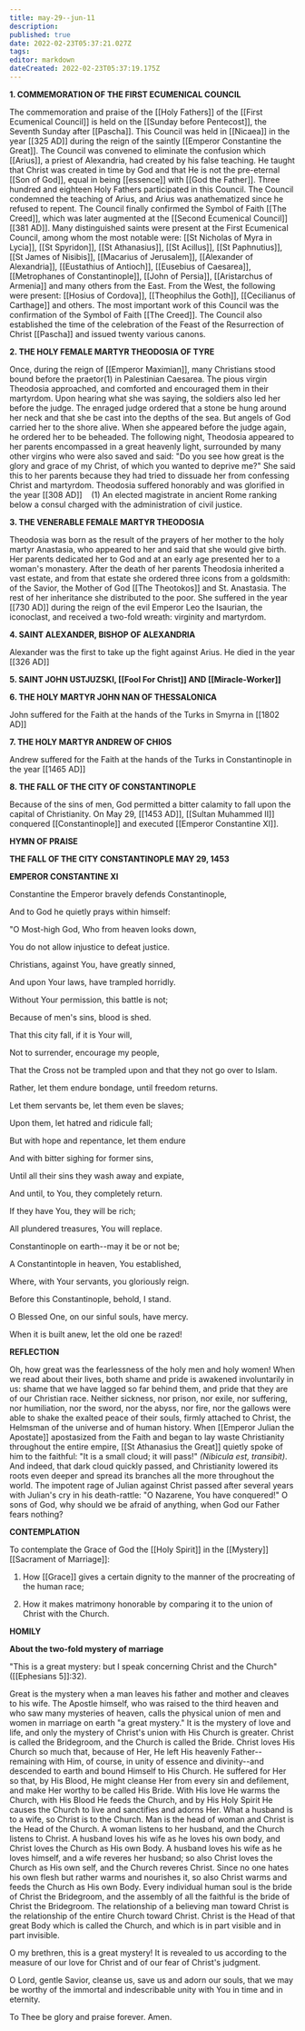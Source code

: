 ```yaml
---
title: may-29--jun-11
description: 
published: true
date: 2022-02-23T05:37:21.027Z
tags: 
editor: markdown
dateCreated: 2022-02-23T05:37:19.175Z
---
```



**1. COMMEMORATION OF THE FIRST ECUMENICAL COUNCIL**

The commemoration and praise of the [[Holy Fathers]] of the [[First Ecumenical Council]] is held on the [[Sunday before Pentecost]], the Seventh Sunday after [[Pascha]]. This Council was held in [[Nicaea]] in the year [[325 AD]] during the reign of the saintly [[Emperor Constantine the Great]]. The Council was convened to eliminate the confusion which [[Arius]], a priest of Alexandria, had created by his false teaching. He taught that Christ was created in time by God and that He is not the pre-eternal [[Son of God]], equal in being [[essence]] with [[God the Father]]. Three hundred and eighteen Holy Fathers participated in this Council. The Council condemned the teaching of Arius, and Arius was anathematized since he refused to repent. The Council finally confirmed the Symbol of Faith [[The Creed]], which was later augmented at the [[Second Ecumenical Council]] [[381 AD]]. Many distinguished saints were present at the First Ecumenical Council, among whom the most notable were: [[St Nicholas of Myra in Lycia]], [[St Spyridon]], [[St Athanasius]], [[St Acillus]], [[St Paphnutius]], [[St James of Nisibis]], [[Macarius of Jerusalem]], [[Alexander of Alexandria]], [[Eustathius of Antioch]], [[Eusebius of Caesarea]], [[Metrophanes of Constantinople]], [[John of Persia]], [[Aristarchus of Armenia]] and many others from the East. From the West, the following were present: [[Hosius of Cordova]], [[Theophilus the Goth]], [[Cecilianus of Carthage]] and others. The most important work of this Council was the confirmation of the Symbol of Faith [[The Creed]]. The Council also established the time of the celebration of the Feast of the Resurrection of Christ [[Pascha]] and issued twenty various canons.

**2. THE HOLY FEMALE MARTYR THEODOSIA OF TYRE**

Once, during the reign of [[Emperor Maximian]], many Christians stood bound before the praetor(1) in Palestinian Caesarea. The pious virgin Theodosia approached, and comforted and encouraged them in their martyrdom. Upon hearing what she was saying, the soldiers also led her before the judge. The enraged judge ordered that a stone be hung around her neck and that she be cast into the depths of the sea. But angels of God carried her to the shore alive. When she appeared before the judge again, he ordered her to be beheaded. The following night, Theodosia appeared to her parents encompassed in a great heavenly light, surrounded by many other virgins who were also saved and said: "Do you see how great is the glory and grace of my Christ, of which you wanted to deprive me?" She said this to her parents because they had tried to dissuade her from confessing Christ and martyrdom. Theodosia suffered honorably and was glorified in the year [[308 AD]]
   (1) An elected magistrate in ancient Rome ranking below a consul charged with the administration of civil justice.

**3. THE VENERABLE FEMALE MARTYR THEODOSIA**

Theodosia was born as the result of the prayers of her mother to the holy martyr Anastasia, who appeared to her and said that she would give birth. Her parents dedicated her to God and at an early age presented her to a woman's monastery. After the death of her parents Theodosia inherited a vast estate, and from that estate she ordered three icons from a goldsmith: of the Savior, the Mother of God [[The Theotokos]] and St. Anastasia. The rest of her inheritance she distributed to the poor. She suffered in the year [[730 AD]] during the reign of the evil Emperor Leo the Isaurian, the iconoclast, and received a two-fold wreath: virginity and martyrdom.

**4. SAINT ALEXANDER, BISHOP OF ALEXANDRIA**

Alexander was the first to take up the fight against Arius. He died in the year [[326 AD]]

**5. SAINT JOHN USTJUZSKI, [[Fool For Christ]] AND [[Miracle-Worker]]**

**6. THE HOLY MARTYR JOHN NAN OF THESSALONICA**

John suffered for the Faith at the hands of the Turks in Smyrna in [[1802 AD]]

**7. THE HOLY MARTYR ANDREW OF CHIOS**

Andrew suffered for the Faith at the hands of the Turks in Constantinople in the year [[1465 AD]]

**8. THE FALL OF THE CITY OF CONSTANTINOPLE**

Because of the sins of men, God permitted a bitter calamity to fall upon the capital of Christianity. On May 29, [[1453 AD]], [[Sultan Muhammed II]] conquered [[Constantinople]] and executed [[Emperor Constantine XI]].


**HYMN OF PRAISE**

**THE FALL OF THE CITY CONSTANTINOPLE MAY 29, 1453**

**EMPEROR CONSTANTINE XI**

Constantine the Emperor bravely defends Constantinople,

And to God he quietly prays within himself:

"O Most-high God, Who from heaven looks down,

You do not allow injustice to defeat justice.

Christians, against You, have greatly sinned,

And upon Your laws, have trampled horridly.

Without Your permission, this battle is not;

Because of men's sins, blood is shed.

That this city fall, if it is Your will,

Not to surrender, encourage my people,

That the Cross not be trampled upon and that they not go over to Islam.

Rather, let them endure bondage, until freedom returns.

Let them servants be, let them even be slaves;

Upon them, let hatred and ridicule fall;

But with hope and repentance, let them endure

And with bitter sighing for former sins,

Until all their sins they wash away and expiate,

And until, to You, they completely return.

If they have You, they will be rich;

All plundered treasures, You will replace.

Constantinople on earth--may it be or not be;

A Constantintople in heaven, You established,

Where, with Your servants, you gloriously reign.

Before this Constantinople, behold, I stand.

O Blessed One, on our sinful souls, have mercy.

When it is built anew, let the old one be razed!

**REFLECTION**

Oh, how great was the fearlessness of the holy men and holy women! When we read about their lives, both shame and pride is awakened involuntarily in us: shame that we have lagged so far behind them, and pride that they are of our Christian race. Neither sickness, nor prison, nor exile, nor suffering, nor humiliation, nor the sword, nor the abyss, nor fire, nor the gallows were able to shake the exalted peace of their souls, firmly attached to Christ, the Helmsman of the universe and of human history. When [[Emperor Julian the Apostate]] apostasized from the Faith and began to lay waste Christianity throughout the entire empire, [[St Athanasius the Great]] quietly spoke of him to the faithful: "It is a small cloud; it will pass!" *(Nibicula est, transibit)*. And indeed, that dark cloud quickly passed, and Christianity lowered its roots even deeper and spread its branches all the more throughout the world. The impotent rage of Julian against Christ passed after several years with Julian's cry in his death-rattle: "O Nazarene, You have conquered!" O sons of God, why should we be afraid of anything, when God our Father fears nothing?

**CONTEMPLATION**

To contemplate the Grace of God the [[Holy Spirit]] in the [[Mystery]] [[Sacrament of Marriage]]:

1.  How [[Grace]] gives a certain dignity to the manner of the procreating of the human race;

1.  How it makes matrimony honorable by comparing it to the union of Christ with the Church.


**HOMILY**

**About the two-fold mystery of marriage**

"This is a great mystery: but I speak concerning Christ and the Church" ([[Ephesians 5]]:32). 

Great is the mystery when a man leaves his father and mother and cleaves to his wife. The Apostle himself, who was raised to the third heaven and who saw many mysteries of heaven, calls the physical union of men and women in marriage on earth "a great mystery." It is the mystery of love and life, and only the mystery of Christ's union with His Church is greater. Christ is called the Bridegroom, and the Church is called the Bride. Christ loves His Church so much that, because of Her, He left His heavenly Father--remaining with Him, of course, in unity of essence and divinity--and descended to earth and bound Himself to His Church. He suffered for Her so that, by His Blood, He might cleanse Her from every sin and defilement, and make Her worthy to be called His Bride. With His love He warms the Church, with His Blood He feeds the Church, and by His Holy Spirit He causes the Church to live and sanctifies and adorns Her. What a husband is to a wife, so Christ is to the Church. Man is the head of woman and Christ is the Head of the Church. A woman listens to her husband, and the Church listens to Christ. A husband loves his wife as he loves his own body, and Christ loves the Church as His own Body. A husband loves his wife as he loves himself, and a wife reveres her husband; so also Christ loves the Church as His own self, and the Church reveres Christ. Since no one hates his own flesh but rather warms and nourishes it, so also Christ warms and feeds the Church as His own Body. Every individual human soul is the bride of Christ the Bridegroom, and the assembly of all the faithful is the bride of Christ the Bridegroom. The relationship of a believing man toward Christ is the relationship of the entire Church toward Christ. Christ is the Head of that great Body which is called the Church, and which is in part visible and in part invisible.

O my brethren, this is a great mystery! It is revealed to us according to the measure of our love for Christ and of our fear of Christ's judgment.

O Lord, gentle Savior, cleanse us, save us and adorn our souls, that we may be worthy of the immortal and indescribable unity with You in time and in eternity.

To Thee be glory and praise forever. Amen.

 
